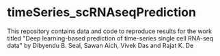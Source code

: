 # timeSeries_scRNAseqPrediction
This repository contains data and code to reproduce results for the work titled "Deep learning-based prediction of time-series single cell RNA-seq data" by Dibyendu B. Seal, Sawan Aich, Vivek Das and Rajat K. De
